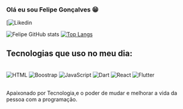### Olá eu sou Felipe Gonçalves 😁
[![Likedin](https://www.linkedin.com/in/felipe-gon%C3%A7alves-377507318?lipi=urn%3Ali%3Apage%3Ad_flagship3_profile_view_base_contact_details%3BtenTgeJEQ1K7pIdlrfL9xg%3D%3D)

![Felipe GitHub stats](https://github-readme-stats.vercel.app/api?username=Felipe-GR98&show_icons=true&theme=dracula)
[![Top Langs](https://github-readme-stats.vercel.app/api/top-langs/?username=Felipe-GR98&layout=compact)](https://github.com/anuraghazra/github-readme-stats)


## Tecnologias que uso no meu dia:
<div style="display: inline_block"></br>
<img align="center" alt="HTML" src="https://img.shields.io/badge/HTML5-E34F26?style=for-the-badge&logo=html5&logoColor=white"/>
<img align="center" alt="Boostrap" src="https://img.shields.io/badge/Bootstrap-563D7C?style=for-the-badge&logo=bootstrap&logoColor=white"/>
<img align="center" alt="JavaScript" src="https://img.shields.io/badge/JavaScript-F7DF1E?style=for-the-badge&logo=javascript&logoColor=black"/>
<img align="center" alt="Dart" src="https://img.shields.io/badge/Dart-0175C2?style=for-the-badge&logo=dart&logoColor=white"/>
<img align="center" alt="React" src="https://img.shields.io/badge/React-20232A?style=for-the-badge&logo=react&logoColor=61DAFB"/>
<img align="center" alt="Flutter" src="https://img.shields.io/badge/Flutter-02569B?style=for-the-badge&logo=flutter&logoColor=white"/>
</div></br>

Apaixonado por Tecnologia,e o poder de  mudar e  melhorar a vida da pessoa com a programação.
